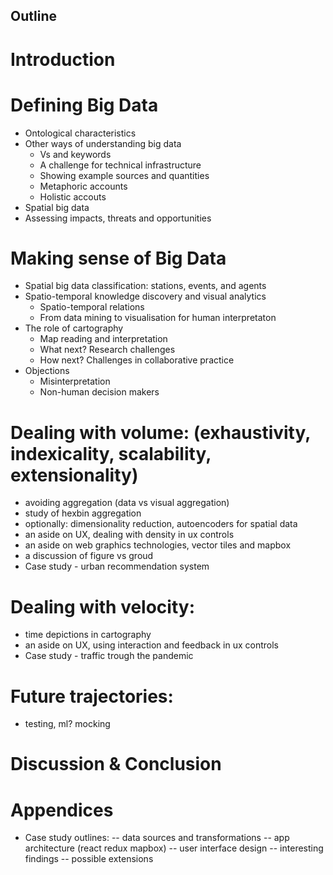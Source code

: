 Outline
---------

# Introduction

# Defining Big Data
- Ontological characteristics
- Other ways of understanding big data
  - Vs and keywords
  - A challenge for technical infrastructure
  - Showing example sources and quantities
  - Metaphoric accounts
  - Holistic accouts
- Spatial big data 
- Assessing impacts, threats and opportunities

# Making sense of Big Data
- Spatial big data classification: stations, events, and agents
- Spatio-temporal knowledge discovery and visual analytics 
  - Spatio-temporal relations 
  - From data mining to visualisation for human interpretaton 
- The role of cartography
  - Map reading and interpretation
  - What next? Research challenges
  - How next? Challenges in collaborative practice
- Objections
  - Misinterpretation
  - Non-human decision makers


# Dealing with volume: (exhaustivity, indexicality, scalability, extensionality)
- avoiding aggregation (data vs visual aggregation)
- study of hexbin aggregation
- optionally: dimensionality reduction, autoencoders for spatial data
- an aside on UX, dealing with density in ux controls
- an aside on web graphics technologies, vector tiles and mapbox
- a discussion of figure vs groud
- Case study - urban recommendation system

# Dealing with velocity:
- time depictions in cartography
- an aside on UX, using interaction and feedback in ux controls
- Case study - traffic trough the pandemic

# Future trajectories:
- testing, ml? mocking

# Discussion & Conclusion

# Appendices

- Case study outlines:
-- data sources and transformations
-- app architecture (react redux mapbox)
-- user interface design
-- interesting findings 
-- possible extensions
